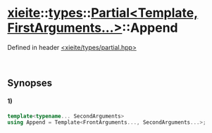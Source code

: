 # [xieite](../../../../../xieite.md)\:\:[types](../../../../../types.md)\:\:[Partial\<Template, FirstArguments...\>](../../../partial.md)\:\:Append
Defined in header [<xieite/types/partial.hpp>](../../../../../../include/xieite/types/partial.hpp)

&nbsp;

## Synopses
#### 1)
```cpp
template<typename... SecondArguments>
using Append = Template<FrontArguments..., SecondArguments...>;
```
